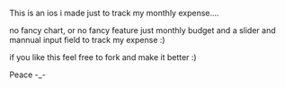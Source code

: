 This is an ios i made just to track my monthly expense....

no fancy chart, or no fancy feature just monthly budget and a slider and mannual input field to track my expense :)

if you like this feel free to fork and make it better :) 

Peace -_-

